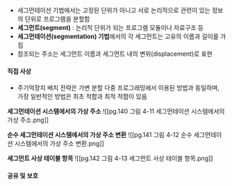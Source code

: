 - 세그먼테이션 기법에서는 고정된 단위가 아니고 서로 논리적으로 관련이 있는 정보의 단위로 프로그램을 분할함
- **세그먼트(segment)** : 논리적 단위가 되는 프로그램 모듈이나 자료구조 등
- **세그먼테이션(segmentation) 기법**에서의 각 세그먼트는 고유의 이름과 길이를 가짐
- 참조되는 주소는 세그먼트 이름과 세그먼트 내의 변위(displacement)로 표현

#### 직접 사상
- 주기억장치 배치 전략은 가변 분할 다중 프로그래밍에서 이용된 방법과 동일하며, 가장 일반적인 방법은 최초 적합과 최적 적합이 있음

**세그먼테이션 시스템에서의 가상 주소**
![[pg.140 그림 4-11 세그먼테이션 시스템에서의 가상 주소.png]]

**순수 세그먼테이션 시스템에서의 가상 주소 변환**
![[pg.141 그림 4-12 순수 세그먼테이션 시스템에서의 가상 주소 변환.png]]

**세그먼트 사상 테이블 항목**
![[pg.142 그림 4-13 세그먼트 사상 테이블 항목.png]]

#### 공유 및 보호

